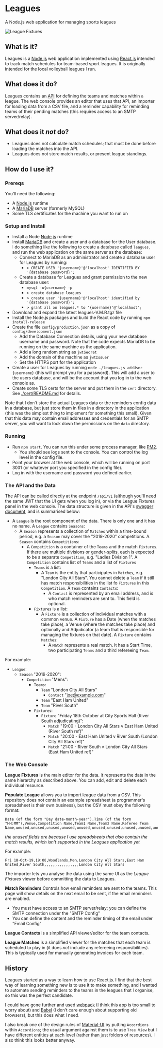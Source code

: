 # Leagues

A Node.js web application for managing sports leagues

![League Fixtures](leagueFixtures.jpg)

## What is it?

Leagues is a [Node.js](https://nodejs.org/en/) web application implemented using [React.js](reactjs.org/) intended to track match schedules for team-based sport leagues.  It is originally intended for the local volleyball leagues I run.  

## What does it do?

Leagues contains an [API](./api/v1/swagger.yaml) for defining the teams and matches within a league.  The web console provides an editor that uses that API, an importer for loading data from a CSV file, and a reminder capability for reminding teams of their pending matches (this requires access to an SMTP server/relay).

## What does it _not_ do?

- Leagues does not calculate match schedules; that must be done before loading the matches into the API.
- Leagues does not store match results, or present league standings.

## How do I use it?

### Prereqs

You'll need the following:

- A [Node.js](https://nodejs.org/en/) runtime
- A [MariaDB](https://mariadb.org/) server (formerly MySQL)
- Some TLS certificates for the machine you want to run on

### Setup and Install

- Install a Node [Node.js](https://nodejs.org/en/) runtime
- Install [MariaDB](https://mariadb.org/) and create a user and a database for the User database.  I do something like the following to create a database called `leagues`, and run the web application on the same server as the database:
  - Connect to MariaDB as an administrator and create a database user for Leagues by running:
    - `> CREATE USER '{username}'@'localhost' IDENTIFIED BY '{database password}';`
  - Create a database for Leagues and grant permission to the new database user:
    - `mysql -u{username} -p`
    - `> create database leagues`
    - `> create user '{username}'@'localhost' identified by '{database password}';`
    - `> grant all on leagues.* to '{username}'@'localhost';`
- Download and expand the latest leagues-V.M.R.tgz file
- Install the Node.js packages and build the React code by running `npm install-release`
- Create the file `config/production.json` as a copy of `config/development.json`
  - Add the Database Connection details, using your new database username and password.  Note that the code expects MariaDB to be running on the same machine as the application.
  - Add a long random string as `jwtSecret`
  - Add the domain of the machine as `jwtIssuer`
  - Set the HTTPS port for the application
- Create a user for Leagues by running `node ./leagues.js addUser {username}` (this will prompt you for a password). This will add a user to the users database, and will be the account that you log in to the web console as.
- Create some TLS certs for the server and put them in the `cert` directory.  See [./cert/README.md](./cert/README.md) for details.

Note that I don't store the actual Leagues data or the reminders config data in a database, but just store them in files in a directory in the application (this was the simplest thing to implement for something this small).  Given that this data may contain email addresses and credentials for an SMTP server, you will want to lock down the permissions on the `data` directory.

### Running

- Run `npm start`.  You can run this under some process manager, like [PM2](https://www.npmjs.com/package/pm2).
  - You should see logs sent to the console.  You can control the log level in the config file.
- Point your browser at the web console, which will be running on port 3001 (or whatever port you specified in the config file).
- Log in with the username and password you defined earlier.

### The API and the Data

The API can be called directly at the endpoint `/api/v1` (although you'll need the same JWT that the UI gets when you log in), or via the League Fixtures panel in the web console.  The data structure is given in the API's [swagger document](./api/v1/swagger.yaml), and is summarised below:

- A `League` is the root component of the data.  There is only one and it has no name.  A `League` contains `Seasons`:
  - A `Season` represents a collection of `Matches` within a time-bound period, e.g. a `Season` may cover the "2019-2020" competitions.  A `Season` contains `Competitions`:
    - A `Competition` is a container of the `Teams` and the match `Fixtures`.  If there are multiple divisions or gender-splits, each is expected to be a separate `Competition`, e.g. "Ladies Division 1".  A `Competition` contains list of `Teams` and a list of `Fixtures`
      - `Teams` is a list:
        - A `Team` is the entity that participates in `Matches`, e.g. "London City All Stars".  You cannot delete a `Team` if it still has match responsibilities in the list fo `Fixtures` in this `Competition`.  A `Team` contains `Contacts`:
          - A `Contact` is represented by an email address, and is who match reminders are sent to.  This field is optional.
      - `Fixtures` is a list:
        - A `Fixture` is a collection of individual matches with a common venue.  A `Fixture` has a Date (when the matches take place), a Venue (where the matches take place) and optionally and Adjudicator (a team that is responsible for managing the fixtures on that date).  A `Fixture` contains `Matches`:
          - A `Match` represents a real match.  It has a Start Time, two participating `Teams` and a third refereeing `Team`.

For example:
- `League`:
  - `Season` "2019-2020":
    - `Competition` "Mens":
      - `Teams`:
        - `Team` "London City All Stars"
          - `Contact` "joe@example.com"
        - `Team` "East Ham United"
        - `Team` "River South"
      - `Fixtures`:
        - `Fixture` "Friday 18th October at City Sports Hall (River South adjudicating)":
          - `Match` "19:00 - London City All Stars v East Ham United (River South ref)"
          - `Match` "20:00 - East Ham United v River South (London City All Stars ref)"
          - `Match` "21:00 - River South v London City All Stars (East Ham United ref)"

### The Web Console

**League Fixtures** is the main editor for the data.  It represents the data in the same hierarchy as described above.  You can add, edit and delete each individual resource.

**Populate League** allows you to import league data from a CSV.  This repository does not contain an example spreadsheet (a programmer's spreadsheet is their own business), but the CSV must obey the following format:

```basic
Date (of the form "Day date-month-year"),Time (of the form "HH:MM"),Venue,Competition Name,Team1 Name,Team2 Name,Referee Team Name,unused,unused,unused,unused,unused,unused,unused,unused,unused,unused,unused,unused,unused,unused,unused,Adjudicators
```

_the unused fields are because I use spreadsheets that also contain the match results, which isn't supported in the Leagues application yet_

For example:

```basic
Fri 18-Oct-19,19:00,Woodlands,Men,London City All Stars,East Ham United,River South,,,,,,,,,,,,,,,,London City All Stars
```

The importer lets you analyse the data using the same UI as the _League Fixtures_ viewer before committing the data to Leagues.

**Match Reminders** Controls how email reminders are sent to the teams.  This page will show details on the next email to be sent, if the email reminders are enabled.
- You must have access to an SMTP server/relay; you can define the SMTP connection under the "SMTP Config"
- You can define the content and the reminder timing of the email under "Email Config"

**League Contacts** is a simplified API viewer/editor for the team contacts.

**League Matches** is a simplified viewer for the matches that each team is scheduled to play in (it does _not_ include any refereeing responsibilities).  This is typically used for manually generating invoices for each team.

## History

Leagues started as a way to learn how to use React.js.  I find that the best way of learning something new is to use it to make something, and I wanted to automate sending reminders to the teams in the leagues that I organise, so this was the perfect candidate.

I could have gone further and used [webpack](https://webpack.js.org/) (I think this app is too small to worry about) and [Babel](https://babeljs.io/) (I don't care enough about supporting old browsers), but this does what I need.

I also break one of the design rules of [Material-UI](https://material-ui.com/) by putting `Accordions` within `Accordions`; the usual argument against them is to use `Tree View` but I have different entities at each level (rather than just folders of resources).  I also think this looks better anyway.
